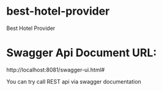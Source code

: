 # best-hotel-provider
Best Hotel Provider

# Swagger Api Document URL:
http://localhost:8081/swagger-ui.html#

You can try call REST api via swagger documentation
